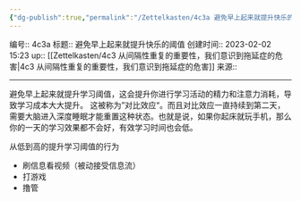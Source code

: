 ```yaml
---
{"dg-publish":true,"permalink":"/Zettelkasten/4c3a 避免早上起来就提升快乐的阈值/","dgPassFrontmatter":true}
---
```


编号:: 4c3a
标题:: 避免早上起来就提升快乐的阈值
创建时间:: 2023-02-02 15:23
up:: [[Zettelkasten/4c3 从间隔性重复的重要性，我们意识到拖延症的危害\|4c3 从间隔性重复的重要性，我们意识到拖延症的危害]]
来源:: 

---

避免早上起来就提升学习阈值，这会提升你进行学习活动的精力和注意力消耗，导致学习成本大大提升。
这被称为”对比效应“。而且对比效应一直持续到第二天，需要大脑进入深度睡眠才能重置这种状态。也就是说，如果你起床就玩手机，那么你的一天的学习效果都不会好，有效学习时间也会低。

从低到高的提升学习阈值的行为
- 刷信息看视频（被动接受信息流）
- 打游戏
- 撸管



